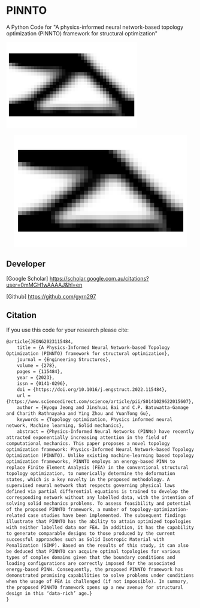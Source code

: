 # PINNTO

A Python Code for "A physics-informed neural network-based topology optimization (PINNTO) framework for structural optimization"

![](./images/image.png)

<p align="center">
  <img width="460" height="300" src="./images/image.png">
</p>

## Developer
[Google Scholar] https://scholar.google.com.au/citations?user=0mMGH1wAAAAJ&hl=en

[Github] https://github.com/gyrn297

## Citation
If you use this code for your research please cite:

```
@article{JEONG2023115484,
    title = {A Physics-Informed Neural Network-based Topology Optimization (PINNTO) framework for structural optimization},
    journal = {Engineering Structures},
    volume = {278},
    pages = {115484},
    year = {2023},
    issn = {0141-0296},
    doi = {https://doi.org/10.1016/j.engstruct.2022.115484},
    url = {https://www.sciencedirect.com/science/article/pii/S0141029622015607},
    author = {Hyogu Jeong and Jinshuai Bai and C.P. Batuwatta-Gamage and Charith Rathnayaka and Ying Zhou and YuanTong Gu},
    keywords = {Topology optimization, Physics informed neural network, Machine learning, Solid mechanics},
    abstract = {Physics-Informed Neural Networks (PINNs) have recently attracted exponentially increasing attention in the field of computational mechanics. This paper proposes a novel topology optimization framework: Physics-Informed Neural Network-based Topology Optimization (PINNTO). Unlike existing machine-learning based topology optimization frameworks, PINNTO employs an energy-based PINN to replace Finite Element Analysis (FEA) in the conventional structural topology optimization, to numerically determine the deformation states, which is a key novelty in the proposed methodology. A supervised neural network that respects governing physical laws defined via partial differential equations is trained to develop the corresponding network without any labelled data, with the intention of solving solid mechanics problems. To assess feasibility and potential of the proposed PINNTO framework, a number of topology-optimization-related case studies have been implemented. The subsequent findings illustrate that PINNTO has the ability to attain optimized topologies with neither labelled data nor FEA. In addition, it has the capability to generate comparable designs to those produced by the current successful approaches such as Solid Isotropic Material with Penalization (SIMP). Based on the results of this study, it can also be deduced that PINNTO can acquire optimal topologies for various types of complex domains given that the boundary conditions and loading configurations are correctly imposed for the associated energy-based PINN. Consequently, the proposed PINNTO framework has demonstrated promising capabilities to solve problems under conditions when the usage of FEA is challenged (if not impossible). In summary, the proposed PINNTO framework opens up a new avenue for structural design in this ‘data-rich’ age.}
}
```
